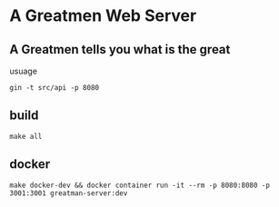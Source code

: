 # A Greatmen Web Server

## A Greatmen tells you what is the great

usuage

`gin -t src/api -p 8080`

## build

`make all`

## docker

`make docker-dev && docker container run -it --rm -p 8080:8080 -p 3001:3001 greatman-server:dev`
